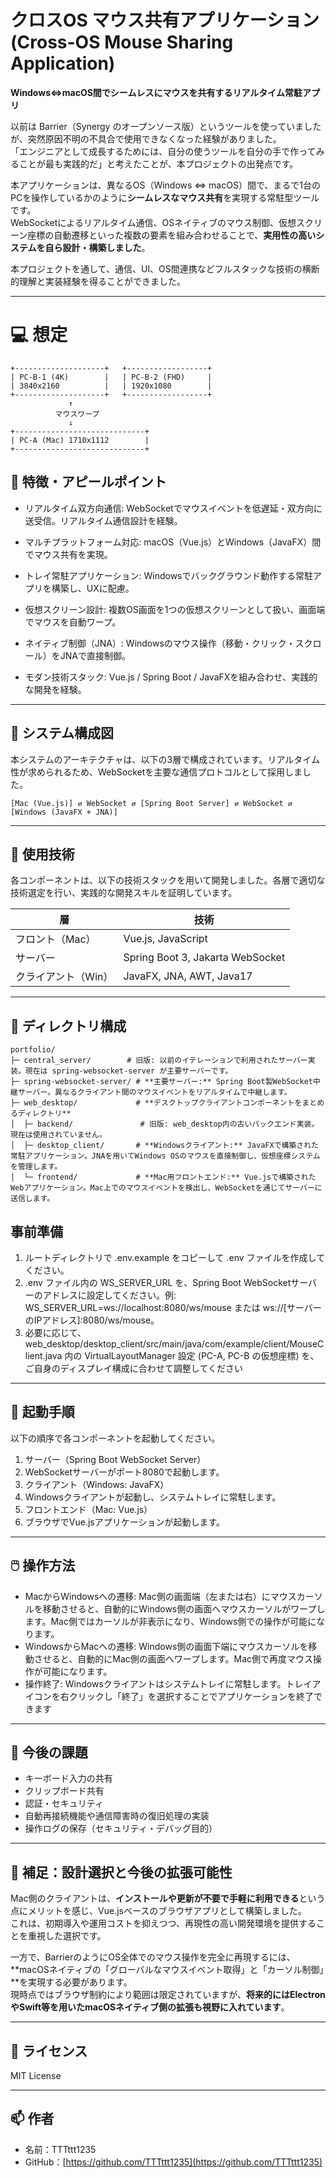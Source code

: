# クロスOS マウス共有アプリケーション (Cross-OS Mouse Sharing Application)
**Windows⇔macOS間でシームレスにマウスを共有するリアルタイム常駐アプリ**

以前は Barrier（Synergy のオープンソース版）というツールを使っていましたが、突然原因不明の不具合で使用できなくなった経験がありました。  
「エンジニアとして成長するためには、自分の使うツールを自分の手で作ってみることが最も実践的だ」と考えたことが、本プロジェクトの出発点です。

本アプリケーションは、異なるOS（Windows ⇔ macOS）間で、まるで1台のPCを操作しているかのように**シームレスなマウス共有**を実現する常駐型ツールです。  
WebSocketによるリアルタイム通信、OSネイティブのマウス制御、仮想スクリーン座標の自動遷移といった複数の要素を組み合わせることで、**実用性の高いシステムを自ら設計・構築しました**。

本プロジェクトを通して、通信、UI、OS間連携などフルスタックな技術の横断的理解と実装経験を得ることができました。

---

# 💻 想定
```
+--------------------+   +------------------+
| PC-B-1 (4K)        |   | PC-B-2 (FHD)     |
| 3840x2160          |   | 1920x1080        |
+--------------------+   +------------------+
             ↑
          マウスワープ
             ↓
+-----------------------------+
| PC-A (Mac) 1710x1112        |
+-----------------------------+
```

## 🔧 特徴・アピールポイント


* リアルタイム双方向通信: WebSocketでマウスイベントを低遅延・双方向に送受信。リアルタイム通信設計を経験。

* マルチプラットフォーム対応: macOS（Vue.js）とWindows（JavaFX）間でマウス共有を実現。

* トレイ常駐アプリケーション: Windowsでバックグラウンド動作する常駐アプリを構築し、UXに配慮。

* 仮想スクリーン設計: 複数OS画面を1つの仮想スクリーンとして扱い、画面端でマウスを自動ワープ。

* ネイティブ制御（JNA）: Windowsのマウス操作（移動・クリック・スクロール）をJNAで直接制御。

* モダン技術スタック: Vue.js / Spring Boot / JavaFXを組み合わせ、実践的な開発を経験。

---

## 📐 システム構成図

本システムのアーキテクチャは、以下の3層で構成されています。リアルタイム性が求められるため、WebSocketを主要な通信プロトコルとして採用しました。

```
[Mac (Vue.js)] ⇄ WebSocket ⇄ [Spring Boot Server] ⇄ WebSocket ⇄ [Windows (JavaFX + JNA)]
```

---

## 🧪 使用技術

各コンポーネントは、以下の技術スタックを用いて開発しました。各層で適切な技術選定を行い、実践的な開発スキルを証明しています。

| 層           | 技術                               |
| ----------- | -------------------------------- |
| フロント（Mac）   | Vue.js, JavaScript               |
| サーバー        | Spring Boot 3, Jakarta WebSocket |
| クライアント（Win） | JavaFX, JNA, AWT, Java17         |

---

## 📁 ディレクトリ構成

```
portfolio/
├─ central_server/        # 旧版: 以前のイテレーションで利用されたサーバー実装。現在は spring-websocket-server が主要サーバーです。
├─ spring-websocket-server/ # **主要サーバー:** Spring Boot製WebSocket中継サーバー。異なるクライアント間のマウスイベントをリアルタイムで中継します。
├─ web_desktop/             # **デスクトップクライアントコンポーネントをまとめるディレクトリ**
│  ├─ backend/               # 旧版: web_desktop内の古いバックエンド実装。現在は使用されていません。
│  ├─ desktop_client/       # **Windowsクライアント:** JavaFXで構築された常駐アプリケーション。JNAを用いてWindows OSのマウスを直接制御し、仮想座標システムを管理します。
│  └─ frontend/             # **Mac用フロントエンド:** Vue.jsで構築されたWebアプリケーション。Mac上でのマウスイベントを検出し、WebSocketを通じてサーバーに送信します。
```
## 事前準備
1. ルートディレクトリで .env.example をコピーして .env ファイルを作成してください。
2. .env ファイル内の WS_SERVER_URL を、Spring Boot WebSocketサーバーのアドレスに設定してください。例: WS_SERVER_URL=ws://localhost:8080/ws/mouse または ws://[サーバーのIPアドレス]:8080/ws/mouse。
3. 必要に応じて、web_desktop/desktop_client/src/main/java/com/example/client/MouseClient.java 内の VirtualLayoutManager 設定 (PC-A, PC-B の仮想座標) を、ご自身のディスプレイ構成に合わせて調整してください

---

## 🚀 起動手順
以下の順序で各コンポーネントを起動してください。
1. サーバー（Spring Boot WebSocket Server）
2. WebSocketサーバーがポート8080で起動します。
3. クライアント（Windows: JavaFX）
4. Windowsクライアントが起動し、システムトレイに常駐します。
5. フロントエンド（Mac: Vue.js）
6. ブラウザでVue.jsアプリケーションが起動します。

---

## 🖱️ 操作方法

* MacからWindowsへの遷移: Mac側の画面端（左または右）にマウスカーソルを移動させると、自動的にWindows側の画面へマウスカーソルがワープします。Mac側ではカーソルが非表示になり、Windows側での操作が可能になります。
* WindowsからMacへの遷移: Windows側の画面下端にマウスカーソルを移動させると、自動的にMac側の画面へワープします。Mac側で再度マウス操作が可能になります。
* 操作終了: Windowsクライアントはシステムトレイに常駐します。トレイアイコンを右クリックし「終了」を選択することでアプリケーションを終了できます

---

## 📌 今後の課題

* キーボード入力の共有
* クリップボード共有
* 認証・セキュリティ
* 自動再接続機能や通信障害時の復旧処理の実装  
* 操作ログの保存（セキュリティ・デバッグ目的）

---

## 📝 補足：設計選択と今後の拡張可能性

Mac側のクライアントは、**インストールや更新が不要で手軽に利用できる**という点にメリットを感じ、Vue.jsベースのブラウザアプリとして構築しました。  
これは、初期導入や運用コストを抑えつつ、再現性の高い開発環境を提供することを重視した選択です。

一方で、BarrierのようにOS全体でのマウス操作を完全に再現するには、**macOSネイティブの「グローバルなマウスイベント取得」と「カーソル制御」**を実現する必要があります。  
現時点ではブラウザ制約により範囲は限定されていますが、**将来的にはElectronやSwift等を用いたmacOSネイティブ側の拡張も視野に入れています**。

---

## 📝 ライセンス

MIT License

---

## 📫 作者

* 名前：TTTttt1235
* GitHub：[https://github.com/TTTttt1235](https://github.com/TTTttt1235)
